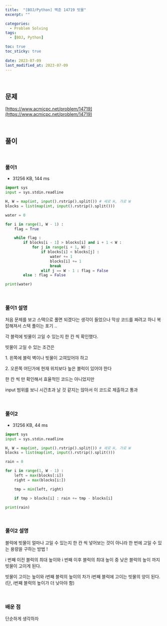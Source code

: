```yaml
---
title:  "[BOJ/Python] 백준 14719 빗물"
excerpt: ""

categories:
  - Problem Solving
tags:
  - [BOJ, Python]

toc: true
toc_sticky: true
 
date: 2023-07-09
last_modified_at: 2023-07-09
---
```


<br>

## **문제**

[https://www.acmicpc.net/problem/14719](https://www.acmicpc.net/problem/14719)

<br>

## **풀이**

<br>

### **풀이1**

- 31256 KB, 144 ms

```python
import sys
input = sys.stdin.readline

H, W = map(int, input().rstrip().split()) # 세로 H, 가로 W
blocks = list(map(int, input().rstrip().split()))

water = 0

for i in range(1, W - 1) :
    flag = True

    while flag :
        if blocks[i - 1] > blocks[i] and i + 1 < W :
            for j in range(i + 1, W) :
                if blocks[i] < blocks[j] :
                    water += 1
                    blocks[i] += 1
                    break
                elif j == W - 1 : flag = False
        else : flag = False

print(water)
```

<br>

### **풀이1 설명**

처음 문제를 보고 스택으로 풀면 되겠다는 생각이 들었으나 막상 코드를 짜려고 하니 복잡해져서 스택 풀이는 포기 ..

각 블럭에 빗물이 고일 수 있는지 한 칸 씩 확인했다.

빗물이 고일 수 있는 조건은

1\. 왼쪽에 블럭 벽이나 빗물이 고여있어야 하고

2\. 오른쪽 어딘가에 현재 위치보다 높은 블럭이 있어야 한다

한 칸 씩 만 확인해서 효율적인 코드는 아니었지만

input 범위를 보니 시간초과 날 것 같지는 않아서 이 코드로 제출하고 통과

<br>

### **풀이2**

- 31256 KB, 44 ms

```python
import sys
input = sys.stdin.readline

H, W = map(int, input().rstrip().split()) # 세로 H, 가로 W
blocks = list(map(int, input().rstrip().split()))

rain = 0

for i in range(1, W - 1) :
    left = max(blocks[:i])
    right = max(blocks[i:])

    tmp = min(left, right)

    if tmp > blocks[i] : rain += tmp - blocks[i]

print(rain)
```

<br>

### **풀이2 설명**

블럭에 빗물이 얼마나 고일 수 있는지 한 칸 씩 넣어보는 것이 아니라 한 번에 고일 수 있는 용량을 구하는 방법 !

i 번째 이전 블럭의 최대 높이와 i 번째 이후 블럭의 최대 높이 중 낮은 블럭의 높이 까지 빗물이 고이게 된다.

빗물이 고이는 높이와 i번째 블럭의 높이의 차가 i번째 블럭에 고이는 빗물의 양이 된다. (단, i번째 블럭의 높이가 더 낮아야 함)

<br>

### **배운 점**
단순하게 생각하자

<br>